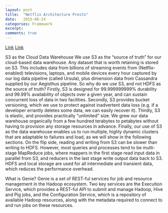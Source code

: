 ```yaml
---
layout: post
title:  "Netflix Architecture Presto"
date:   2015-06-24
categories: Framework
excerpt: 
comments: true
---
```


[Link](http://techblog.netflix.com/2013/01/hadoop-platform-as-service-in-cloud.html)
[Link](http://techblog.netflix.com/2014/10/using-presto-in-our-big-data-platform.html)


S3 as the Cloud Data Warehouse
We use S3 as the “source of truth” for our cloud-based data warehouse. Any dataset that is worth retaining is stored on S3. This includes data from billions of streaming events from (Netflix-enabled) televisions, laptops, and mobile devices every hour captured by our log data pipeline (called Ursula), plus dimension data from Cassandra supplied by our Aegisthus pipeline. So why do we use S3, and not HDFS as the source of truth? Firstly, S3 is designed for 99.999999999% durability and 99.99% availability of objects over a given year, and can sustain concurrent loss of data in two facilities. Secondly, S3 provides bucket versioning, which we use to protect against inadvertent data loss (e.g. if a developer errantly deletes some data, we can easily recover it). Thirdly, S3 is elastic, and provides practically “unlimited” size. We grew our data warehouse organically from a few hundred terabytes to petabytes without having to provision any storage resources in advance. Finally, our use of S3 as the data warehouse enables us to run multiple, highly dynamic clusters that are adaptable to failures and load, as we will show in the following sections. On the flip side, reading and writing from S3 can be slower than writing to HDFS. However, most queries and processes tend to be multi-stage MapReduce jobs, where mappers in the first stage read input data in parallel from S3, and reducers in the last stage write output data back to S3. HDFS and local storage are used for all intermediate and transient data, which reduces the performance overhead.

What is Genie?
Genie is a set of REST-ful services for job and resource management in the Hadoop ecosystem. Two key services are the Execution Service, which provides a REST-ful API to submit and manage Hadoop, Hive and Pig jobs, and the Configuration Service, which is a repository of available Hadoop resources, along with the metadata required to connect to and run jobs on these resources.
